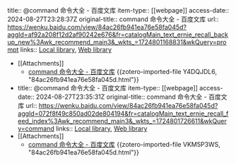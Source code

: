 title:: @command 命令大全 - 百度文库
item-type:: [[webpage]]
access-date:: 2024-08-27T23:28:37Z
original-title:: command 命令大全 - 百度文库
url:: https://wenku.baidu.com/view/84ac26fb941ea76e58fa045d?aggId=af92a208f12d2af90242e676&fr=catalogMain_text_ernie_recall_backup_new%3Awk_recommend_main3&_wkts_=1724801168831&wkQuery=prompt
links:: [Local library](zotero://select/library/items/26RLGQNU), [Web library](https://www.zotero.org/users/14886742/items/26RLGQNU)

- [[Attachments]]
	- [command 命令大全 - 百度文库](https://wenku.baidu.com/view/84ac26fb941ea76e58fa045d?aggId=af92a208f12d2af90242e676&fr=catalogMain_text_ernie_recall_backup_new%3Awk_recommend_main3&_wkts_=1724801168831&wkQuery=prompt) {{zotero-imported-file Y4DQJDL6, "84ac26fb941ea76e58fa045d.html"}}
- title:: @command 命令大全 - 百度文库
  item-type:: [[webpage]]
  access-date:: 2024-08-27T23:35:31Z
  original-title:: command 命令大全 - 百度文库
  url:: https://wenku.baidu.com/view/84ac26fb941ea76e58fa045d?aggId=072f8f49c850ad02de804194&fr=catalogMain_text_ernie_recall_feed_index%3Awk_recommend_main3&_wkts_=1724801726611&wkQuery=command
  links:: [Local library](zotero://select/library/items/YKPFRK4S), [Web library](https://www.zotero.org/users/14886742/items/YKPFRK4S)
- [[Attachments]]
	- [command 命令大全 - 百度文库](https://wenku.baidu.com/view/84ac26fb941ea76e58fa045d?aggId=072f8f49c850ad02de804194&fr=catalogMain_text_ernie_recall_feed_index%3Awk_recommend_main3&_wkts_=1724801726611&wkQuery=command) {{zotero-imported-file VKM5P3WS, "84ac26fb941ea76e58fa045d.html"}}